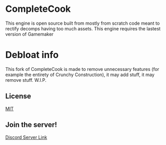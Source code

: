 # CompleteCook
 
This engine is open source built from mostly from scratch code meant to rectify decomps having too much assets.
This engine requires the lastest version of Gamemaker

# Debloat info

This fork of CompleteCook is made to remove unnecessary features (for example the entirety of Crunchy Construction), it may add stuff, it may remove stuff.
W.I.P.

## License

[MIT](https://choosealicense.com/licenses/mit/)

## Join the server!
[Discord Server Link](https://discord.gg/httWKmg4Y5)
